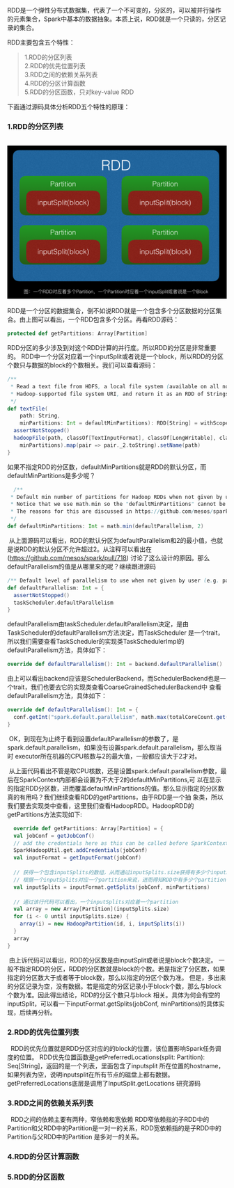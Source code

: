 RDD是一个弹性分布式数据集，代表了一个不可变的，分区的，可以被并行操作的元素集合，Spark中基本的数据抽象。本质上说，RDD就是一个只读的，分区记录的集合。

RDD主要包含五个特性：</br>
>  1.RDD的分区列表</br>
>  2.RDD的优先位置列表</br>
>  3.RDD之间的依赖关系列表</br>
>  4.RDD的分区计算函数</br>
>  5.RDD的分区函数，只对key-value RDD</br>

下面通过源码具体分析RDD五个特性的原理：

###  1.RDD的分区列表
  
  ![Alt text](/Images/RDD.png)

  RDD是一个分区的数据集合，倒不如说RDD就是一个包含多个分区数据的分区集合。由上图可以看出，一个RDD包含多个分区。再看RDD源码：  
  ```scala
  protected def getPartitions: Array[Partition]  
  ```  
  
  RDD分区的多少涉及到对这个RDD计算的并行度。所以RDD的分区是非常重要的。
  RDD中一个分区对应着一个inputSplit或者说是一个block，所以RDD的分区个数只与数据的block的个数相关。我们可以查看源码：  
  ```scala
  /**
   * Read a text file from HDFS, a local file system (available on all nodes), or any
   * Hadoop-supported file system URI, and return it as an RDD of Strings.
   */
  def textFile(
      path: String,
      minPartitions: Int = defaultMinPartitions): RDD[String] = withScope {
    assertNotStopped()
    hadoopFile(path, classOf[TextInputFormat], classOf[LongWritable], classOf[Text],
      minPartitions).map(pair => pair._2.toString).setName(path)
  }
  ```  
  如果不指定RDD的分区数，defaultMinPartitions就是RDD的默认分区，而defaultMinPartitions是多少呢？  
  ```scala
    /**
   * Default min number of partitions for Hadoop RDDs when not given by user
   * Notice that we use math.min so the "defaultMinPartitions" cannot be higher than 2.
   * The reasons for this are discussed in https://github.com/mesos/spark/pull/718
   */
  def defaultMinPartitions: Int = math.min(defaultParallelism, 2)
  ```  
  从上面源码可以看出，RDD的默认分区为defaultParallelism和2的最小值，也就是说RDD的默认分区不允许超过2。从注释可以看出在
  (https://github.com/mesos/spark/pull/718)
  讨论了这么设计的原因。那么defaultParallelism的值是从哪里来的呢？继续跟进源码 
  ```scala
  /** Default level of parallelism to use when not given by user (e.g. parallelize and makeRDD). */
  def defaultParallelism: Int = {
    assertNotStopped()
    taskScheduler.defaultParallelism
  }
  ```  
  defaultParallelism由taskScheduler.defaultParallelism决定，是由TaskScheduler的defaultParallelism方法决定，而TaskScheduler
  是一个trait，所以我们需要查看TaskScheduler的实现类TaskSchedulerImpl的defaultParallelism方法，具体如下：  
  ```scala
  override def defaultParallelism(): Int = backend.defaultParallelism()
  ```  
  由上可以看出backend应该是SchedulerBackend，而SchedulerBackend也是一个trait，我们也要去它的实现类查看CoarseGrainedSchedulerBackend中
  查看defaultParallelism方法，具体如下：  
  ```scala
  override def defaultParallelism(): Int = {
    conf.getInt("spark.default.parallelism", math.max(totalCoreCount.get(), 2))
  }
  ```
  OK，到现在为止终于看到设置defaultParallelism的参数了，是spark.default.parallelism，如果没有设置spark.default.parallelism，那么取当时
  executor所在机器的CPU核数与2的最大值，一般都应该大于2才对。
  
  从上面代码看出不管是取CPU核数，还是设置spark.default.parallelism参数，最后在SparkContext内部都会设置为不大于2的defaultMinPartitions,可
  以在显示的指定RDD分区数，进而覆盖defaultMinPartitions的值。那么显示指定的分区数真的有用吗？我们继续查看RDD的getPartitions，由于RDD是一个抽
  象类，所以我们要去实现类中查看，这里我们查看HadoopRDD。HadoopRDD的getPartitions方法实现如下:  
  ```scala
    override def getPartitions: Array[Partition] = {
    val jobConf = getJobConf()
    // add the credentials here as this can be called before SparkContext initialized
    SparkHadoopUtil.get.addCredentials(jobConf)
    val inputFormat = getInputFormat(jobConf)

    // 获得一个包含inputSplits的数组，从而通过inputSplits.size获得有多少个inputSplits
    // 根据一个inputSplits对应一个partition来说，进而得知RDD中有多少个partition
    val inputSplits = inputFormat.getSplits(jobConf, minPartitions)

    // 通过该行代码可以看出，一个inputSplits对应着一个partition
    val array = new Array[Partition](inputSplits.size)
    for (i <- 0 until inputSplits.size) {
      array(i) = new HadoopPartition(id, i, inputSplits(i))
    }
    array
  }
  ```  
  由上诉代码可以看出，RDD的分区数是由inputSplit或者说是block个数决定。
  一般不指定RDD的分区，RDD的分区数就是block的个数。若是指定了分区数，如果指定的分区数大于或者等于block数，那么以指定的分区个数为准。
  但是，多出来的分区记录为空，没有数据。若是指定的分区记录小于block个数，那么与block个数为准。因此得出结论，RDD的分区个数只与block
  相关。具体为何会有空的inputSplit，可以看一下inputFormat.getSplits(jobConf, minPartitions)的具体实现，后续再分析。
  
  
###  2.RDD的优先位置列表
  
 RDD的优先位置就是RDD分区对应的的block的位置，该位置影响Spark任务调度的位置。
  RDD优先位置函数是getPreferredLocations(split: Partition): Seq[String]，返回的是一个列表，里面包含了inputsplit
  所在位置的hostname，如果列表为空，说明inputsplit在所有节点的磁盘上都有数据。
  getPreferredLocations底层是调用了InputSplit.getLocations
  研究源码

###  3.RDD之间的依赖关系列表
  
 RDD之间的依赖主要有两种，窄依赖和宽依赖
  RDD窄依赖指的子RDD中的Partition和父RDD中的Partition是一对一的关系，RDD宽依赖指的是子RDD中的Partition与父RDD中的Partition
  是多对一的关系。

###  4.RDD的分区计算函数

###  5.RDD的分区函数


